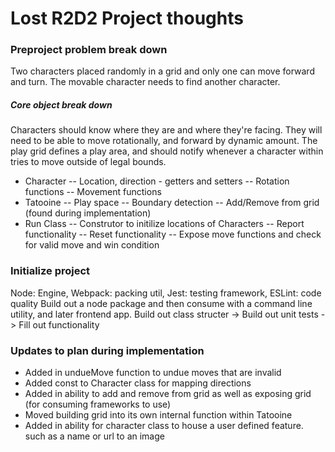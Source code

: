 # Lost R2D2 Project thoughts

### Preproject problem break down
Two characters placed randomly in a grid and only one can move forward and turn. The movable character needs to find another character.

##### Core object break down
Characters should know where they are and where they're facing. They will need to be able to move rotationally, and forward by dynamic amount.
The play grid defines a play area, and should notify whenever a character within tries to move outside of legal bounds.

- Character 
-- Location, direction - getters and setters
-- Rotation functions
-- Movement functions
- Tatooine
-- Play space
-- Boundary detection
-- Add/Remove from grid (found during implementation)
- Run Class
-- Construtor to initilize locations of Characters
-- Report functionality
-- Reset functionality
-- Expose move functions and check for valid move and win condition


### Initialize project 
Node: Engine, Webpack: packing util, Jest: testing framework, ESLint: code quality
Build out a node package and then consume with a command line utility, and later frontend app. 
Build out class structer -> Build out unit tests -> Fill out functionality

### Updates to plan during implementation
- Added in undueMove function to undue moves that are invalid
- Added const to Character class for mapping directions 
- Added in ability to add and remove from grid as well as exposing grid (for consuming frameworks to use)
- Moved building grid into its own internal function within Tatooine
- Added in ability for character class to house a user defined feature. such as a name or url to an image